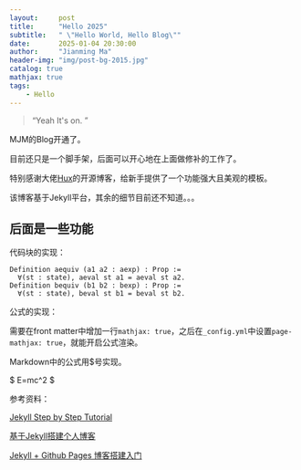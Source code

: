 ```yaml
---
layout:     post
title:      "Hello 2025"
subtitle:   " \"Hello World, Hello Blog\""
date:       2025-01-04 20:30:00
author:     "Jianming Ma"
header-img: "img/post-bg-2015.jpg"
catalog: true
mathjax: true
tags:
    - Hello
---
```


> “Yeah It's on. ”

MJM的Blog开通了。

目前还只是一个脚手架，后面可以开心地在上面做修补的工作了。

特别感谢大佬[Hux](http://huangxuan.me)的开源博客，给新手提供了一个功能强大且美观的模板。

该博客基于Jekyll平台，其余的细节目前还不知道。。。

后面是一些功能
---

代码块的实现：

```coq
Definition aequiv (a1 a2 : aexp) : Prop :=
  ∀(st : state), aeval st a1 = aeval st a2.
Definition bequiv (b1 b2 : bexp) : Prop :=
  ∀(st : state), beval st b1 = beval st b2.
```

公式的实现：

需要在front matter中增加一行`mathjax: true`，之后在`_config.yml`中设置`page-mathjax: true`，就能开启公式渲染。

Markdown中的公式用$号实现。

$ E=mc^2 $

参考资料：

[Jekyll Step by Step Tutorial](https://jekyllrb.com/docs/step-by-step/01-setup/)

[基于Jekyll搭建个人博客](https://wu-kan.cn/2019/01/18/%E5%9F%BA%E4%BA%8EJekyll%E6%90%AD%E5%BB%BA%E4%B8%AA%E4%BA%BA%E5%8D%9A%E5%AE%A2/)

[Jekyll + Github Pages 博客搭建入门](https://www.jianshu.com/p/9f198d5779e6)





